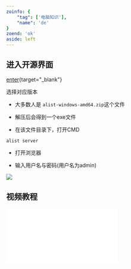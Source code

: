 ```yaml
---
zoinfo: {
    "tag": ['电脑知识'],
    "name": 'de'
}
zoend: 'ok'
aside: left
---
```

## 进入开源界面

[enter](https://github.com/alist-org/alist/releases){target="_blank"}

选择对应版本

- 大多数人是 `alist-windows-amd64.zip`这个文件

- 解压后会得到一个exe文件

- 在该文件目录下，打开CMD

```shell
alist server
```
- 打开浏览器

- 输入用户名与密码(用户名为admin)

![](/notesPic/202403192103.png)


## 视频教程

<iframe src="//player.bilibili.com/player.html?isOutside=true&aid=402266611&bvid=BV1mo4y1N7EP&cid=1162341341&p=1" scrolling="no" border="0" frameborder="no" framespacing="0" allowfullscreen="true"></iframe>